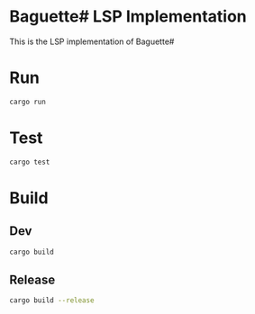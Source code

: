 # Baguette# LSP Implementation
This is the LSP implementation of Baguette#

# Run 
```bash
cargo run
```

# Test
```bash
cargo test
```

# Build
## Dev
```bash
cargo build
```
## Release
```bash
cargo build --release
```